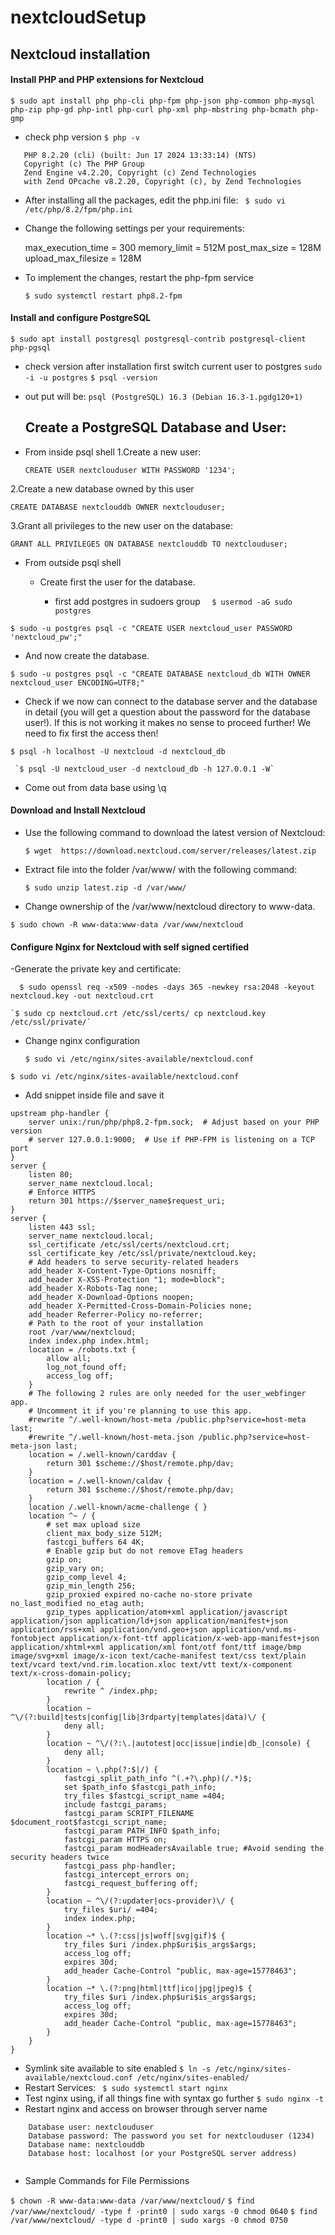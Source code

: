 # nextcloudSetup

## Nextcloud installation 
####  Install PHP and PHP extensions for Nextcloud
`$ sudo apt install php php-cli php-fpm php-json php-common php-mysql php-zip php-gd php-intl php-curl php-xml php-mbstring php-bcmath php-gmp`

- check php version
  `$ php -v`

```
   PHP 8.2.20 (cli) (built: Jun 17 2024 13:33:14) (NTS)
   Copyright (c) The PHP Group
   Zend Engine v4.2.20, Copyright (c) Zend Technologies
   with Zend OPcache v8.2.20, Copyright (c), by Zend Technologies
```

 - After installing all the packages, edit the php.ini file:
   ` $ sudo vi /etc/php/8.2/fpm/php.ini`

- Change the following settings per your requirements:


   max_execution_time = 300
   memory_limit = 512M 
   post_max_size = 128M 
   upload_max_filesize = 128M



- To implement the changes, restart the php-fpm service

  `$ sudo systemctl restart php8.2-fpm`

#### Install and configure PostgreSQL

`$ sudo apt install postgresql postgresql-contrib postgresql-client php-pgsql`
- check version after installation first switch current user to postgres
  `sudo -i -u postgres`
  `$ psql -version`
- out put will be:
  `psql (PostgreSQL) 16.3 (Debian 16.3-1.pgdg120+1)`

  ## Create a PostgreSQL Database and User:
- From inside psql shell
    1.Create a new user:

  `CREATE USER nextclouduser WITH PASSWORD '1234';`

2.Create a new database owned by this user
 
 `CREATE DATABASE nextclouddb OWNER nextclouduser;`

3.Grant all privileges to the new user on the database:

`GRANT ALL PRIVILEGES ON DATABASE nextclouddb TO nextclouduser;`

- From outside psql shell

  - Create first the user for the database.
      
       - first add postgres in sudoers group
       `  $ usermod -aG sudo postgres`

 `$ sudo -u postgres psql -c "CREATE USER nextcloud_user PASSWORD 'nextcloud_pw';"`

- And now create the database.
 
 `$ sudo -u postgres psql -c "CREATE DATABASE nextcloud_db WITH OWNER nextcloud_user ENCODING=UTF8;"`

- Check if we now can connect to the database server and the database in detail (you will get a question about the password for the database user!). If this is not working it makes no sense to proceed further! We need to fix first the access then!

`$ psql -h localhost -U nextcloud -d nextcloud_db`

    
     `$ psql -U nextcloud_user -d nextcloud_db -h 127.0.0.1 -W`

 - Come out from data base using \q

####  Download and Install Nextcloud

- Use the following command to download the latest version of Nextcloud:

    `$ wget  https://download.nextcloud.com/server/releases/latest.zip `

- Extract file into the folder /var/www/ with the following command:

   `$ sudo unzip latest.zip -d /var/www/`

- Change ownership of the /var/www/nextcloud directory to www-data.

`$ sudo chown -R www-data:www-data /var/www/nextcloud`
#### Configure Nginx for Nextcloud with self signed certified

 -Generate the private key and certificate:
  
  `  $ sudo openssl req -x509 -nodes -days 365 -newkey rsa:2048 -keyout nextcloud.key -out nextcloud.crt`
 
    `$ sudo cp nextcloud.crt /etc/ssl/certs/ cp nextcloud.key /etc/ssl/private/`
 
  - Change nginx configuration
    
     `$ sudo vi /etc/nginx/sites-available/nextcloud.conf`

 `$ sudo vi /etc/nginx/sites-available/nextcloud.conf`
 
 - Add snippet inside file  and save it

```
upstream php-handler {
    server unix:/run/php/php8.2-fpm.sock;  # Adjust based on your PHP version
    # server 127.0.0.1:9000;  # Use if PHP-FPM is listening on a TCP port
}
server {
    listen 80;
    server_name nextcloud.local;
    # Enforce HTTPS
    return 301 https://$server_name$request_uri;
}
server {
    listen 443 ssl;
    server_name nextcloud.local;
    ssl_certificate /etc/ssl/certs/nextcloud.crt;
    ssl_certificate_key /etc/ssl/private/nextcloud.key;
    # Add headers to serve security-related headers
    add_header X-Content-Type-Options nosniff;
    add_header X-XSS-Protection "1; mode=block";
    add_header X-Robots-Tag none;
    add_header X-Download-Options noopen;
    add_header X-Permitted-Cross-Domain-Policies none;
    add_header Referrer-Policy no-referrer;
    # Path to the root of your installation
    root /var/www/nextcloud;
    index index.php index.html;
    location = /robots.txt {
        allow all;
        log_not_found off;
        access_log off;
    }
    # The following 2 rules are only needed for the user_webfinger app.
    # Uncomment it if you're planning to use this app.
    #rewrite ^/.well-known/host-meta /public.php?service=host-meta last;
    #rewrite ^/.well-known/host-meta.json /public.php?service=host-meta-json last;
    location = /.well-known/carddav {
        return 301 $scheme://$host/remote.php/dav;
    }
    location = /.well-known/caldav {
        return 301 $scheme://$host/remote.php/dav;
    }
    location /.well-known/acme-challenge { }
    location ^~ / {
        # set max upload size
        client_max_body_size 512M;
        fastcgi_buffers 64 4K;
        # Enable gzip but do not remove ETag headers
        gzip on;
        gzip_vary on;
        gzip_comp_level 4;
        gzip_min_length 256;
        gzip_proxied expired no-cache no-store private no_last_modified no_etag auth;
        gzip_types application/atom+xml application/javascript application/json application/ld+json application/manifest+json application/rss+xml application/vnd.geo+json application/vnd.ms-fontobject application/x-font-ttf application/x-web-app-manifest+json application/xhtml+xml application/xml font/otf font/ttf image/bmp image/svg+xml image/x-icon text/cache-manifest text/css text/plain text/vcard text/vnd.rim.location.xloc text/vtt text/x-component text/x-cross-domain-policy;
        location / {
            rewrite ^ /index.php;
        }
        location ~ ^\/(?:build|tests|config|lib|3rdparty|templates|data)\/ {
            deny all;
        }
        location ~ ^\/(?:\.|autotest|occ|issue|indie|db_|console) {
            deny all;
        }
        location ~ \.php(?:$|/) {
            fastcgi_split_path_info ^(.+?\.php)(/.*)$;
            set $path_info $fastcgi_path_info;
            try_files $fastcgi_script_name =404;
            include fastcgi_params;
            fastcgi_param SCRIPT_FILENAME $document_root$fastcgi_script_name;
            fastcgi_param PATH_INFO $path_info;
            fastcgi_param HTTPS on;
            fastcgi_param modHeadersAvailable true; #Avoid sending the security headers twice
            fastcgi_pass php-handler;
            fastcgi_intercept_errors on;
            fastcgi_request_buffering off;
        }
        location ~ ^\/(?:updater|ocs-provider)\/ {
            try_files $uri/ =404;
            index index.php;
        }
        location ~* \.(?:css|js|woff|svg|gif)$ {
            try_files $uri /index.php$uri$is_args$args;
            access_log off;
            expires 30d;
            add_header Cache-Control "public, max-age=15778463";
        }
        location ~* \.(?:png|html|ttf|ico|jpg|jpeg)$ {
            try_files $uri /index.php$uri$is_args$args;
            access_log off;
            expires 30d;
            add_header Cache-Control "public, max-age=15778463";
        }
    }
}
```
  - Symlink  site available to site enabled
    `$ ln -s /etc/nginx/sites-available/nextcloud.conf /etc/nginx/sites-enabled/`
  -  Restart Services:
    ` $ sudo systemctl start nginx`
  - Test nginx using, if all things fine with syntax go further
     `$ sudo nginx -t`
 -  Restart nginx and access on browser through server name

```
    Database user: nextclouduser
    Database password: The password you set for nextclouduser (1234)
    Database name: nextclouddb
    Database host: localhost (or your PostgreSQL server address)
     
```
- Sample Commands for File Permissions

`$ chown -R www-data:www-data /var/www/nextcloud/`
`$ find /var/www/nextcloud/ -type f -print0 | sudo xargs -0 chmod 0640`
`$ find /var/www/nextcloud/ -type d -print0 | sudo xargs -0 chmod 0750`
